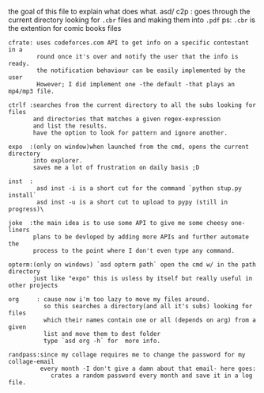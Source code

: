 the goal of this file to explain what does what.
asd/
    c2p   : goes through the current directory looking for `.cbr` files
            and making them into `.pdf`
            ps: `.cbr` is the extention for comic books files

    cfrate: uses codeforces.com API to get info on a specific contestant in a
            round once it's over and notify the user that the info is ready.
            the notification behaviour can be easily implemented by the user
            However; I did implement one -the default -that plays an mp4/mp3 file.

    ctrlf :searches from the current directory to all the subs looking for files
           and directories that matches a given regex-expression
           and list the results.
           have the option to look for pattern and ignore another.

    expo  :(only on window)when launched from the cmd, opens the current directory
           into explorer.
           saves me a lot of frustration on daily basis ;D

    inst  :
            asd inst -i is a short cut for the command `python stup.py install`
            asd inst -u is a short cut to upload to pypy (still in progress)\

    joke  :the main idea is to use some API to give me some cheesy one-liners
           plans to be devloped by adding more APIs and further automate the
           process to the point where I don't even type any command.

    opterm:(only on windows) `asd opterm path` open the cmd w/ in the path directory
           just like "expo" this is usless by itself but really useful in other projects
    
    org     : cause now i'm too lazy to move my files around.
              so this searches a directory(and all it's subs) looking for files
              which their names contain one or all (depends on arg) from a given
              list and move them to dest folder
              type `asd org -h` for  more info.

    randpass:since my collage requires me to change the password for my collage-email
             every month -I don't give a damn about that email- here goes:
                crates a random password every month and save it in a log file.

